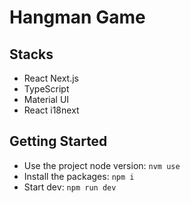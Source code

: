 # Hangman Game

## Stacks

- React Next.js
- TypeScript
- Material UI
- React i18next

## Getting Started

- Use the project node version: `nvm use`
- Install the packages: `npm i`
- Start dev: `npm run dev`
